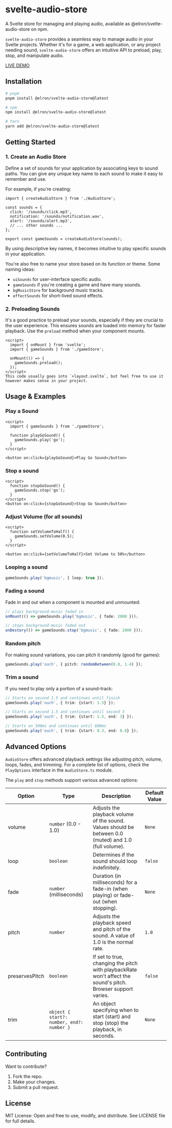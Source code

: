 # svelte-audio-store

A Svelte store for managing and playing audio, available as @elron/svelte-audio-store on npm.

`svelte-audio-store` provides a seamless way to manage audio in your Svelte projects. Whether it's for a game, a web application, or any project needing sound, `svelte-audio-store` offers an intuitive API to preload, play, stop, and manipulate audio.

[LIVE DEMO](https://svelte-audio-store.netlify.app/)

## Installation

```bash
# pnpm
pnpm install @elron/svelte-audio-store@latest

# npm
npm install @elron/svelte-audio-store@latest

# Yarn
yarn add @elron/svelte-audio-store@latest
```

## Getting Started

### 1. Create an Audio Store

Define a set of sounds for your application by associating keys to sound paths. You can give any unique key name to each sound to make it easy to remember and use.

For example, if you're creating:

```svelte
import { createAudioStore } from './AudioStore';

const sounds = {
  click: '/sounds/click.mp3',
  notification: '/sounds/notification.wav',
  alert: '/sounds/alert.mp3',
  // ... other sounds ...
};

export const gameSounds = createAudioStore(sounds);
```

By using descriptive key names, it becomes intuitive to play specific sounds in your application.

You're also free to name your store based on its function or theme. Some naming ideas:

- `uiSounds` for user-interface specific audio.
- `gameSounds` if you're creating a game and have many sounds.
- `bgMusicStore` for background music tracks.
- `effectSounds` for short-lived sound effects.

### 2. Preloading Sounds
It's a good practice to preload your sounds, especially if they are crucial to the user experience. This ensures sounds are loaded into memory for faster playback. Use the `preload` method when your component mounts.

```svelte
<script>
  import { onMount } from 'svelte';
  import { gameSounds } from './gameStore';

  onMount(() => {
    gameSounds.preload();
  });
</script>
This code usually goes into `+layout.svelte`, but feel free to use it however makes sense in your project.
```

## Usage & Examples

### Play a Sound

```svelte
<script>
  import { gameSounds } from './gameStore';

  function playGoSound() {
    gameSounds.play('go');
  }
</script>

<button on:click={playGoSound}>Play Go Sound</button>
```

### Stop a sound
```svelte
<script>
  function stopGoSound() {
    gameSounds.stop('go');
  }
</script>
<button on:click={stopGoSound}>Stop Go Sound</button>
```

### Adjust Volume (for all sounds)
```svelte
<script>
  function setVolumeToHalf() {
    gameSounds.setVolume(0.5);
  }
</script>

<button on:click={setVolumeToHalf}>Set Volume to 50%</button>
```

### Looping a sound
```ts
gameSounds.play('bgmusic', { loop: true });
```

### Fading a sound

Fade in and out when a component is mounted and unmounted:
```ts
// plays background-music faded in
onMount(() => gameSounds.play('bgmusic', { fade: 2000 }));

// stops background-music faded out
onDestory(() => gameSounds.stop('bgmusic', { fade: 2000 }));
```

### Random pitch
For making sound variations, you can pitch it randomly (good for games):
```ts
gameSounds.play('ouch', { pitch: randomBetween(0.8, 1.4) });
```

### Trim a sound
If you need to play only a portion of a sound-track:
```ts
// Starts on second 1.5 and continues until finish
gameSounds.play('ouch', { trim: {start: 1.5} });

// Starts on second 1.5 and continues until second 3
gameSounds.play('ouch', { trim: {start: 1.5, end: 3} });

// Starts on 300ms and continues until 600ms
gameSounds.play('ouch', { trim: {start: 0.3, end: 0.6} });
```

## Advanced Options
`AudioStore` offers advanced playback settings like adjusting pitch, volume, loops, fades, and trimming. For a complete list of options, check the `PlayOptions` interface in the `AudioStore.ts` module.

The `play` and `stop` methods support various advanced options:


| Option	| Type | Description	| Default Value | 
|---|---|---|---|
| volume	|`number` (0.0 - 1.0)	| Adjusts the playback volume of the sound. Values should be between 0.0 (muted) and 1.0 (full volume).	| `None` | 
| loop	| `boolean` |Determines if the sound should loop indefinitely.	| `false` | 
| fade	| `number` (milliseconds) 	| Duration (in milliseconds) for a fade-in (when playing) or fade-out (when stopping).	| `None` | 
| pitch	|  `number` | Adjusts the playback speed and pitch of the sound. A value of 1.0 is the normal rate.	| `1.0` | 
| preservesPitch |`boolean`	| If set to true, changing the pitch with playbackRate won't affect the sound's pitch. Browser support varies.	| `false` | 
| trim	| `object { start?: number, end?: number }` | An object specifying when to start (start) and stop (stop) the playback, in seconds.	| `None` | 



## Contributing
Want to contribute?

1. Fork the repo.
2. Make your changes.
3. Submit a pull request.

## License
MIT License: Open and free to use, modify, and distribute. See LICENSE file for full details.